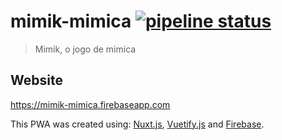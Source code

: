 # mimik-mimica [![pipeline status](https://gitlab.com/neratneto/mimik/badges/master/pipeline.svg)](https://gitlab.com/neratneto/mimik/commits/master)

> Mimik, o jogo de mimica 

## Website
https://mimik-mimica.firebaseapp.com




This PWA was created using: [Nuxt.js](https://nuxtjs.org), [Vuetify.js](https://vuetifyjs.com/) and [Firebase](https://firebase.google.com/).
